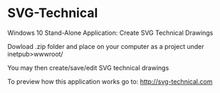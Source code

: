 # SVG-Technical
Windows 10 Stand-Alone Application: Create SVG Technical Drawings

Dowload .zip folder and place on your computer as a project under inetpub>wwwroot/

You may then create/save/edit SVG technical drawings

To preview how this application works go to: http://svg-technical.com
